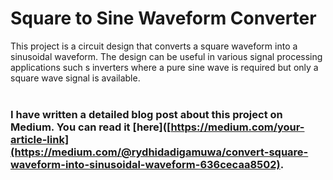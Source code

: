 # Square to Sine Waveform Converter
This project is a circuit design that converts a square waveform into a sinusoidal waveform. The design can be useful in various signal processing applications such s inverters where a pure sine wave is required but only a square wave signal is available.
<br/>
<br/>

### I have written a detailed blog post about this project on Medium. You can read it [here]([https://medium.com/your-article-link](https://medium.com/@rydhidadigamuwa/convert-square-waveform-into-sinusoidal-waveform-636cecaa8502).
